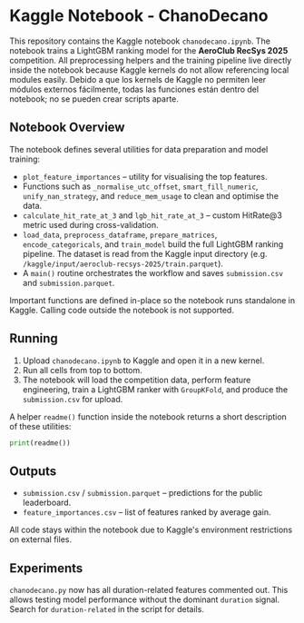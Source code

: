 # Kaggle Notebook - ChanoDecano

This repository contains the Kaggle notebook `chanodecano.ipynb`. The notebook trains a LightGBM ranking model for the **AeroClub RecSys 2025** competition. All preprocessing helpers and the training pipeline live directly inside the notebook because Kaggle kernels do not allow referencing local modules easily.
Debido a que los kernels de Kaggle no permiten leer módulos externos fácilmente, todas las funciones están dentro del notebook; no se pueden crear scripts aparte.

## Notebook Overview

The notebook defines several utilities for data preparation and model training:

- `plot_feature_importances` – utility for visualising the top features.
- Functions such as `_normalise_utc_offset`, `smart_fill_numeric`, `unify_nan_strategy`, and `reduce_mem_usage` to clean and optimise the data.
- `calculate_hit_rate_at_3` and `lgb_hit_rate_at_3` – custom HitRate@3 metric used during cross-validation.
- `load_data`, `preprocess_dataframe`, `prepare_matrices`, `encode_categoricals`, and `train_model` build the full LightGBM ranking pipeline. The dataset is read from the Kaggle input directory (e.g. `/kaggle/input/aeroclub-recsys-2025/train.parquet`).
- A `main()` routine orchestrates the workflow and saves `submission.csv` and `submission.parquet`.

Important functions are defined in-place so the notebook runs standalone in Kaggle. Calling code outside the notebook is not supported.

## Running

1. Upload `chanodecano.ipynb` to Kaggle and open it in a new kernel.
2. Run all cells from top to bottom.
3. The notebook will load the competition data, perform feature engineering, train a LightGBM ranker with `GroupKFold`, and produce the `submission.csv` for upload.

A helper `readme()` function inside the notebook returns a short description of these utilities:

```python
print(readme())
```

## Outputs

- `submission.csv` / `submission.parquet` – predictions for the public leaderboard.
- `feature_importances.csv` – list of features ranked by average gain.

All code stays within the notebook due to Kaggle's environment restrictions on external files.

## Experiments

`chanodecano.py` now has all duration-related features commented out. This allows
testing model performance without the dominant `duration` signal. Search for
`duration-related` in the script for details.
